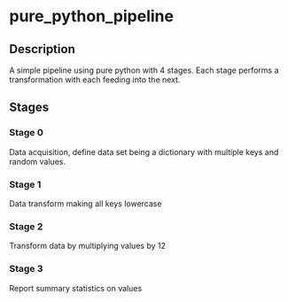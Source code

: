 # pure_python_pipeline

## Description
A simple pipeline using pure python with 4 stages.  Each stage performs a transformation with each feeding into the next.

## Stages

### Stage 0
Data acquisition, define data set being a dictionary with multiple keys and random values.

### Stage 1
Data transform making all keys lowercase

### Stage 2
Transform data by multiplying values by 12

### Stage 3
Report summary statistics on values
